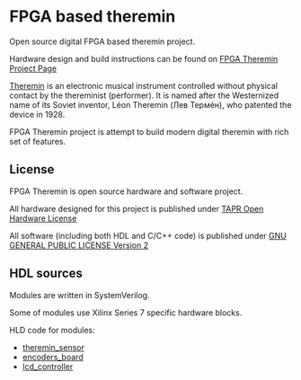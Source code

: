 # FPGA based theremin

Open source digital FPGA based theremin project.

Hardware design and build instructions can be found on [FPGA Theremin Project Page](https://fpga-theremin.github.io/theremin/)

[Theremin](https://en.wikipedia.org/wiki/Theremin) is an electronic musical instrument controlled without physical contact by the thereminist (performer).
It is named after the Westernized name of its Soviet inventor, Léon Theremin (Лев Термéн), who patented the device in 1928. 

FPGA Theremin project is attempt to build modern digital theremin with rich set of features.

## License 
FPGA Theremin is open source hardware and software project.

All hardware designed for this project 
is published under [TAPR Open Hardware License](https://www.tapr.org/TAPR_Open_Hardware_License_v1.0.txt)

All software (including both HDL and C/C++ code) 
is published under [GNU GENERAL PUBLIC LICENSE Version 2](https://www.gnu.org/licenses/old-licenses/gpl-2.0.txt)


## HDL sources

Modules are written in SystemVerilog.

Some of modules use Xilinx Series 7 specific hardware blocks.

HLD code for modules:

* [theremin_sensor](https://github.com/fpga-theremin/theremin/tree/master/fpga/ip_repo/theremin_sensor)
* [encoders_board](https://github.com/fpga-theremin/theremin/tree/master/fpga/ip_repo/encoders_board)
* [lcd_controller](https://github.com/fpga-theremin/theremin/tree/master/fpga/ip_repo/lcd_controller)



